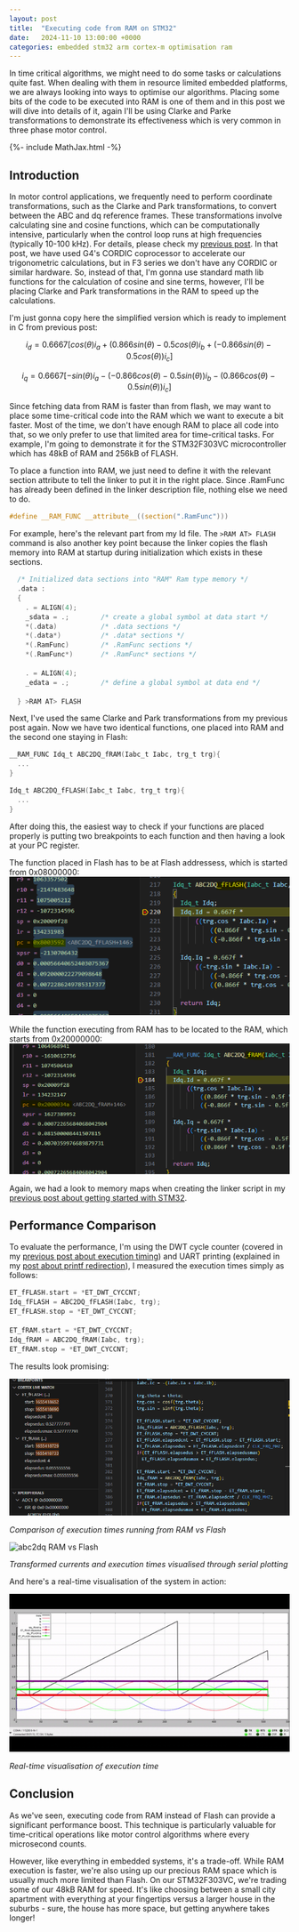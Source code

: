 ```yaml
---
layout: post
title:  "Executing code from RAM on STM32"
date:   2024-11-10 13:00:00 +0000
categories: embedded stm32 arm cortex-m optimisation ram
---
```


In time critical algorithms, we might need to do some tasks or calculations quite fast. When dealing with them in resource limited embedded platforms, we are always looking into ways to optimise our algorithms. Placing some bits of the code to be executed into RAM is one of them and in this post we will dive into details of it, again I'll be using Clarke and Parke transformations to demonstrate its effectiveness which is very common in three phase motor control.

{%- include MathJax.html -%}
## Introduction

In motor control applications, we frequently need to perform coordinate transformations, such as the Clarke and Park transformations, to convert between the ABC and dq reference frames. These transformations involve calculating sine and cosine functions, which can be computationally intensive, particularly when the control loop runs at high frequencies (typically 10-100 kHz). For details, please check my [previous post](https://ycetindev.github.io/posts/2024-11-09-STM32G4-Cordic.html).
In that post, we have used G4's CORDIC coprocessor to accelerate our trigonometric calculations, but in F3 series we don't have any CORDIC or similar hardware. So, instead of  that, I'm gonna use standard math lib functions for the calculation of cosine and sine terms, however, I'll be placing Clarke and Park transformations in the RAM to speed up the calculations.

I'm just gonna copy here the simplified version which is ready to implement in C from previous post:

$$i_d = 0.6667[cos(\theta)i_a+(0.866sin(\theta)-0.5cos(\theta)i_b+(-0.866sin(\theta)-0.5cos(\theta))i_c] $$ 

$$i_q = 0.6667[-sin(\theta)i_a-(-0.866cos(\theta)-0.5sin(\theta))i_b-(0.866cos(\theta)-0.5sin(\theta))i_c] $$

Since fetching data from RAM is faster than from flash, we may want to place some time-critical code into the RAM which we want to execute a bit faster. Most of the time, we don't have enough RAM to place all code into that, so we only prefer to use that limited area for time-critical tasks. For example, I'm going to demonstrate it for the STM32F303VC microcontroller which has 48kB of RAM and 256kB of FLASH. 

To place a function into RAM, we just need to define it with the relevant section attribute to tell the linker to put it in the right place. Since .RamFunc has already been defined in the linker description file, nothing else we need to do. 

```c
#define __RAM_FUNC __attribute__((section(".RamFunc")))
```

For example, here's the relevant part from my ld file. The `>RAM AT> FLASH` command is also another key point because the linker copies the flash memory into RAM at startup during initialization which exists in these sections.

```c
  /* Initialized data sections into "RAM" Ram type memory */
  .data :
  {
    . = ALIGN(4);
    _sdata = .;        /* create a global symbol at data start */
    *(.data)           /* .data sections */
    *(.data*)          /* .data* sections */
    *(.RamFunc)        /* .RamFunc sections */
    *(.RamFunc*)       /* .RamFunc* sections */

    . = ALIGN(4);
    _edata = .;        /* define a global symbol at data end */

  } >RAM AT> FLASH
```

Next, I've used the same Clarke and Park transformations from my previous post again. Now we have two identical functions, one placed into RAM and the second one staying in Flash:

```c
__RAM_FUNC Idq_t ABC2DQ_fRAM(Iabc_t Iabc, trg_t trg){
  ...
}
```

```c
Idq_t ABC2DQ_fFLASH(Iabc_t Iabc, trg_t trg){
  ...
}
```

After doing this, the easiest way to check if your functions are placed properly is putting two breakpoints to each function and then having a look at your PC register.

The function placed in Flash has to be at Flash addressess, which is started from 0x08000000:
![ABC2DQ_fFLASH](/assets/ABC2DQ_fFLASH.png)

While the function executing from RAM has to be located to the RAM, which starts from 0x20000000: 
![ABC2DQ_fRAM](/assets/ABC2DQ_fRAM.png)

Again, we had a look to memory maps when creating the linker script in my [previous post about getting started with STM32](https://ycetindev.github.io/posts/2024-10-27-hello-stm32.html). 

## Performance Comparison

To evaluate the performance, I'm using the DWT cycle counter (covered in my [previous post about execution timing](https://ycetindev.github.io/posts/2024-10-30-code-execution-time-on-arm-cortex-m-mcus.html)) and UART printing (explained in my [post about printf redirection](https://ycetindev.github.io/posts/2024-11-01-Redirecting-printf-to-UART.html)), I measured the execution times simply as follows:

```c
ET_fFLASH.start = *ET_DWT_CYCCNT;
Idq_fFLASH = ABC2DQ_fFLASH(Iabc, trg);
ET_fFLASH.stop = *ET_DWT_CYCCNT;

ET_fRAM.start = *ET_DWT_CYCCNT;
Idq_fRAM = ABC2DQ_fRAM(Iabc, trg);
ET_fRAM.stop = *ET_DWT_CYCCNT;
```

The results look promising:

![Executing code from RAM vs Flash](/assets/FlashvsRAM.PNG)

*Comparison of execution times running from RAM vs Flash*

![abc2dq RAM vs Flash](/assets/abc2dq_RAMvsFlash.bmp)

*Transformed currents and execution times visualised through serial plotting*

And here's a real-time visualisation of the system in action:

![Real-time serial terminal](/assets/ExecFromRAM.gif)

*Real-time visualisation of execution time*

## Conclusion


As we've seen, executing code from RAM instead of Flash can provide a significant performance boost. This technique is particularly valuable for time-critical operations like motor control algorithms where every microsecond counts.

However, like everything in embedded systems, it's a trade-off. While RAM execution is faster, we're also using up our precious RAM space which is usually much more limited than Flash. On our STM32F303VC, we're trading some of our 48kB RAM for speed. It's like choosing between a small city apartment with everything at your fingertips versus a larger house in the suburbs - sure, the house has more space, but getting anywhere takes longer!
